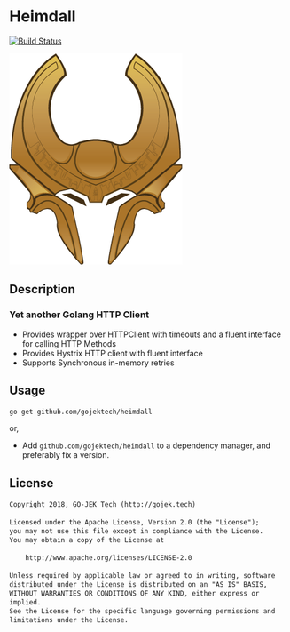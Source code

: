 # Heimdall
[![Build Status](https://travis-ci.org/gojektech/heimdall.svg?branch=master)](https://travis-ci.org/gojektech/heimdall)

![Heimdall Logo](doc/logo.png)

## Description

### Yet another Golang HTTP Client

- Provides wrapper over HTTPClient with timeouts and a fluent interface for calling HTTP Methods
- Provides Hystrix HTTP client with fluent interface
- Supports Synchronous in-memory retries

## Usage 
```
go get github.com/gojektech/heimdall
```
or,
 
- Add `github.com/gojektech/heimdall` to a dependency manager, and preferably fix a version.

## License

```
Copyright 2018, GO-JEK Tech (http://gojek.tech)

Licensed under the Apache License, Version 2.0 (the "License");
you may not use this file except in compliance with the License.
You may obtain a copy of the License at

    http://www.apache.org/licenses/LICENSE-2.0

Unless required by applicable law or agreed to in writing, software
distributed under the License is distributed on an "AS IS" BASIS,
WITHOUT WARRANTIES OR CONDITIONS OF ANY KIND, either express or implied.
See the License for the specific language governing permissions and
limitations under the License.
```
